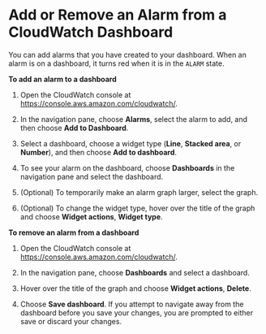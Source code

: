 # Add or Remove an Alarm from a CloudWatch Dashboard<a name="add_remove_alarm_dashboard"></a>

You can add alarms that you have created to your dashboard\. When an alarm is on a dashboard, it turns red when it is in the `ALARM` state\.

**To add an alarm to a dashboard**

1. Open the CloudWatch console at [https://console\.aws\.amazon\.com/cloudwatch/](https://console.aws.amazon.com/cloudwatch/)\.

1. In the navigation pane, choose **Alarms**, select the alarm to add, and then choose **Add to Dashboard**\.

1. Select a dashboard, choose a widget type \(**Line**, **Stacked area**, or **Number**\), and then choose **Add to dashboard**\.

1. To see your alarm on the dashboard, choose **Dashboards** in the navigation pane and select the dashboard\.

1. \(Optional\) To temporarily make an alarm graph larger, select the graph\.

1. \(Optional\) To change the widget type, hover over the title of the graph and choose **Widget actions**, **Widget type**\.

**To remove an alarm from a dashboard**

1. Open the CloudWatch console at [https://console\.aws\.amazon\.com/cloudwatch/](https://console.aws.amazon.com/cloudwatch/)\.

1. In the navigation pane, choose **Dashboards** and select a dashboard\.

1. Hover over the title of the graph and choose **Widget actions**, **Delete**\.

1. Choose **Save dashboard**\. If you attempt to navigate away from the dashboard before you save your changes, you are prompted to either save or discard your changes\.